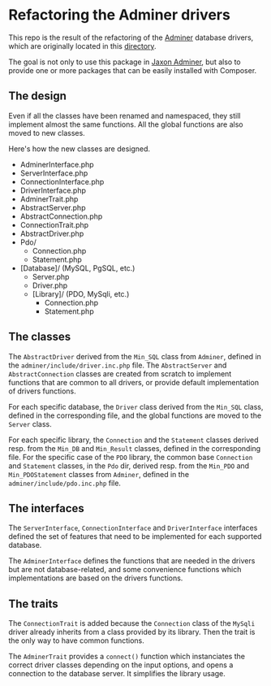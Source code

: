 Refactoring the Adminer drivers
===============================

This repo is the result of the refactoring of the [Adminer](https://github.com/vrana/adminer) database drivers, which are originally located in this [directory](https://github.com/vrana/adminer/tree/master/adminer/drivers).

The goal is not only to use this package in [Jaxon Adminer](https://github.com/lagdo/jaxon-adminer), but also to provide one or more packages that can be easily installed with Composer.

The design
----------

Even if all the classes have been renamed and namespaced, they still implement almost the same functions.
All the global functions are also moved to new classes.

Here's how the new classes are designed.

- AdminerInterface.php
- ServerInterface.php
- ConnectionInterface.php
- DriverInterface.php
- AdminerTrait.php
- AbstractServer.php
- AbstractConnection.php
- ConnectionTrait.php
- AbstractDriver.php
- Pdo/
  - Connection.php
  - Statement.php
- [Database]/ (MySQL, PgSQL, etc.)
  - Server.php
  - Driver.php
  - [Library]/ (PDO, MySqli, etc.)
    - Connection.php
    - Statement.php

The classes
-----------

The `AbstractDriver` derived from the `Min_SQL` class from `Adminer`, defined in the `adminer/include/driver.inc.php` file.
The `AbstractServer` and `AbstractConnection` classes are created from scratch to implement functions that are common to all drivers, or provide default implementation of drivers functions.

For each specific database, the `Driver` class derived from the `Min_SQL` class, defined in the corresponding file, and the global functions are moved to the `Server` class.

For each specific library, the `Connection` and the `Statement` classes derived resp. from the `Min_DB` and `Min_Result` classes, defined in the corresponding file.
For the specific case of the `PDO` library, the common base `Connection` and `Statement` classes, in the `Pdo` dir, derived resp. from the `Min_PDO` and `Min_PDOStatement` classes from `Adminer`, defined in the `adminer/include/pdo.inc.php` file.

The interfaces
--------------

The `ServerInterface`, `ConnectionInterface` and `DriverInterface` interfaces defined the set of features that need to be implemented for each supported database.

The `AdminerInterface` defines the functions that are needed in the drivers but are not database-related, and some convenience functions which implementations are based on the drivers functions.

The traits
----------

The `ConnectionTrait` is added because the `Connection` class of the `MySqli` driver already inherits from a class provided by its library.
Then the trait is the only way to have common functions.

The `AdminerTrait` provides a `connect()` function which instanciates the correct driver classes depending on the input options, and opens a connection to the database server. It simplifies the library usage.
